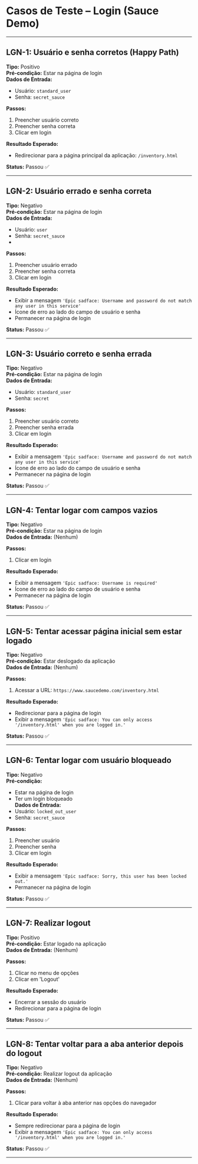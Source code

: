 # Casos de Teste – Login (Sauce Demo)

---

## LGN-1: Usuário e senha corretos (Happy Path) 

**Tipo:** Positivo  
**Pré-condição:** Estar na página de login  
**Dados de Entrada:**  
- Usuário: `standard_user`  
- Senha: `secret_sauce`
  
**Passos:**
1. Preencher usuário correto  
2. Preencher senha correta  
3. Clicar em login
   
**Resultado Esperado:**  
- Redirecionar para a página principal da aplicação: `/inventory.html`
   
**Status:** Passou ✅

---

## LGN-2: Usuário errado e senha correta

**Tipo:** Negativo  
**Pré-condição:** Estar na página de login  
**Dados de Entrada:**  
- Usuário: `user`  
- Senha: `secret_sauce`
-  
**Passos:**  
1. Preencher usuário errado  
2. Preencher senha correta  
3. Clicar em login


**Resultado Esperado:**  
- Exibir a mensagem `'Epic sadface: Username and password do not match any user in this service'`  
- Ícone de erro ao lado do campo de usuário e senha  
- Permanecer na página de login
    
**Status:** Passou ✅

---

## LGN-3: Usuário correto e senha errada

**Tipo:** Negativo  
**Pré-condição:** Estar na página de login  
**Dados de Entrada:**  
- Usuário: `standard_user`  
- Senha: `secret`
   
**Passos:**  
1. Preencher usuário correto  
2. Preencher senha errada  
3. Clicar em login
   
**Resultado Esperado:**  
- Exibir a mensagem `'Epic sadface: Username and password do not match any user in this service'`  
- Ícone de erro ao lado do campo de usuário e senha  
- Permanecer na página de login
   
**Status:** Passou ✅

---

## LGN-4: Tentar logar com campos vazios 

**Tipo:** Negativo  
**Pré-condição:** Estar na página de login  
**Dados de Entrada:** (Nenhum) 

**Passos:**  
1. Clicar em login
   
**Resultado Esperado:**  
- Exibir a mensagem `'Epic sadface: Username is required'`  
- Ícone de erro ao lado do campo de usuário e senha  
- Permanecer na página de login
   
**Status:** Passou ✅

---

## LGN-5: Tentar acessar página inicial sem estar logado 

**Tipo:** Negativo  
**Pré-condição:** Estar deslogado da aplicação  
**Dados de Entrada:** (Nenhum)  

**Passos:**  
1. Acessar a URL: `https://www.saucedemo.com/inventory.html`
   
**Resultado Esperado:**  
- Redirecionar para a página de login  
- Exibir a mensagem `'Epic sadface: You can only access '/inventory.html' when you are logged in.'`
    
**Status:** Passou ✅

---

## LGN-6: Tentar logar com usuário bloqueado  

**Tipo:** Negativo  
**Pré-condição:**  
- Estar na página de login  
- Ter um login bloqueado  
**Dados de Entrada:**  
- Usuário: `locked_out_user`  
- Senha: `secret_sauce`
  
**Passos:**  
1. Preencher usuário  
2. Preencher senha  
3. Clicar em login
   
**Resultado Esperado:**  
- Exibir a mensagem `'Epic sadface: Sorry, this user has been locked out.'`  
- Permanecer na página de login
  
**Status:** Passou ✅

---

## LGN-7: Realizar logout  

**Tipo:** Positivo  
**Pré-condição:** Estar logado na aplicação  
**Dados de Entrada:** (Nenhum)

**Passos:**  
1. Clicar no menu de opções  
2. Clicar em 'Logout'
   
**Resultado Esperado:**  
- Encerrar a sessão do usuário  
- Redirecionar para a página de login
    
**Status:** Passou ✅ 

---

## LGN-8: Tentar voltar para a aba anterior depois do logout 

**Tipo:** Negativo  
**Pré-condição:** Realizar logout da aplicação  
**Dados de Entrada:** (Nenhum)  

**Passos:**  
1. Clicar para voltar à aba anterior nas opções do navegador
   
**Resultado Esperado:**  
- Sempre redirecionar para a página de login  
- Exibir a mensagem `'Epic sadface: You can only access '/inventory.html' when you are logged in.'`
   
**Status:** Passou ✅

---
